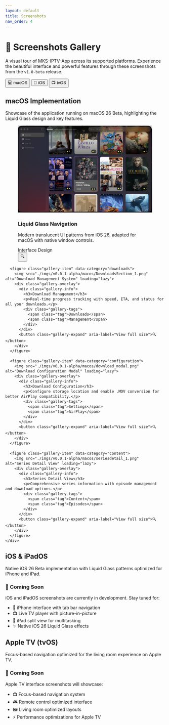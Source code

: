 ```yaml
---
layout: default
title: Screenshots
nav_order: 4
---
```


# 📸 Screenshots Gallery

A visual tour of MKS-IPTV-App across its supported platforms. Experience the beautiful interface and powerful features through these screenshots from the `v1.0-beta` release.

<!-- Platform Tabs -->
<div class="platform-tabs">
  <button class="tab-btn active" data-platform="macos">
    <span class="tab-icon">💻</span>
    <span class="tab-label">macOS</span>
  </button>
  <button class="tab-btn" data-platform="ios">
    <span class="tab-icon">📱</span>
    <span class="tab-label">iOS</span>
  </button>
  <button class="tab-btn" data-platform="tvos">
    <span class="tab-icon">📺</span>
    <span class="tab-label">tvOS</span>
  </button>
</div>

<!-- Platform Content -->
<div class="platform-content active" id="macos-content">
  <div class="platform-intro">
    <h2>macOS Implementation</h2>
    <p>Showcase of the application running on macOS 26 Beta, highlighting the Liquid Glass design and key features.</p>
  </div>
  
  <div class="enhanced-screenshot-gallery">
    <div class="gallery-grid">
      <figure class="gallery-item" data-category="interface">
        <img src="./imgs/v0.0.1-alpha/macos/listview_liquidglasstopbar.png" alt="Liquid Glass Navigation" loading="lazy">
        <div class="gallery-overlay">
          <div class="gallery-info">
            <h3>Liquid Glass Navigation</h3>
            <p>Modern translucent UI patterns from iOS 26, adapted for macOS with native window controls.</p>
            <div class="gallery-tags">
              <span class="tag">Interface</span>
              <span class="tag">Design</span>
            </div>
          </div>
          <button class="gallery-expand" aria-label="View full size">🔍</button>
        </div>
      </figure>
      
      <figure class="gallery-item" data-category="downloads">
        <img src="./imgs/v0.0.1-alpha/macos/DownloadsSection_1.png" alt="Download Management System" loading="lazy">
        <div class="gallery-overlay">
          <div class="gallery-info">
            <h3>Download Management</h3>
            <p>Real-time progress tracking with speed, ETA, and status for all your downloads.</p>
            <div class="gallery-tags">
              <span class="tag">Downloads</span>
              <span class="tag">Management</span>
            </div>
          </div>
          <button class="gallery-expand" aria-label="View full size">🔍</button>
        </div>
      </figure>
      
      <figure class="gallery-item" data-category="configuration">
        <img src="./imgs/v0.0.1-alpha/macos/download_modal.png" alt="Download Configuration Modal" loading="lazy">
        <div class="gallery-overlay">
          <div class="gallery-info">
            <h3>Download Configuration</h3>
            <p>Configure storage location and enable .MOV conversion for better AirPlay compatibility.</p>
            <div class="gallery-tags">
              <span class="tag">Settings</span>
              <span class="tag">AirPlay</span>
            </div>
          </div>
          <button class="gallery-expand" aria-label="View full size">🔍</button>
        </div>
      </figure>
      
      <figure class="gallery-item" data-category="content">
        <img src="./imgs/v0.0.1-alpha/macos/seriesdetail_1.png" alt="Series Detail View" loading="lazy">
        <div class="gallery-overlay">
          <div class="gallery-info">
            <h3>Series Detail View</h3>
            <p>Comprehensive series information with episode management and download options.</p>
            <div class="gallery-tags">
              <span class="tag">Content</span>
              <span class="tag">Episodes</span>
            </div>
          </div>
          <button class="gallery-expand" aria-label="View full size">🔍</button>
        </div>
      </figure>
    </div>
  </div>
</div>

<div class="platform-content" id="ios-content">
  <div class="platform-intro">
    <h2>iOS & iPadOS</h2>
    <p>Native iOS 26 Beta implementation with Liquid Glass patterns optimized for iPhone and iPad.</p>
  </div>
  
  <div class="coming-soon-section">
    <div class="coming-soon-content">
      <h3>🚧 Coming Soon</h3>
      <p>iOS and iPadOS screenshots are currently in development. Stay tuned for:</p>
      <ul class="feature-list">
        <li>📱 iPhone interface with tab bar navigation</li>
        <li>📺 Live TV player with picture-in-picture</li>
        <li>🍎 iPad split view for multitasking</li>
        <li>✨ Native iOS 26 Liquid Glass effects</li>
      </ul>
    </div>
  </div>
</div>

<div class="platform-content" id="tvos-content">
  <div class="platform-intro">
    <h2>Apple TV (tvOS)</h2>
    <p>Focus-based navigation optimized for the living room experience on Apple TV.</p>
  </div>
  
  <div class="coming-soon-section">
    <div class="coming-soon-content">
      <h3>🚧 Coming Soon</h3>
      <p>Apple TV interface screenshots will showcase:</p>
      <ul class="feature-list">
        <li>📺 Focus-based navigation system</li>
        <li>🎮 Remote control optimized interface</li>
        <li>🖼️ Living room optimized layouts</li>
        <li>⚡ Performance optimizations for Apple TV</li>
      </ul>
    </div>
  </div>
</div>
